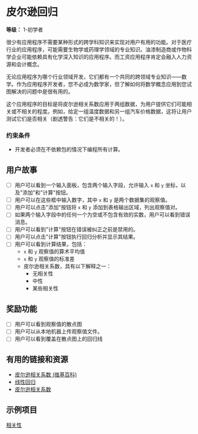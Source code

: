 # 皮尔逊回归

**等级：** 1-初学者

很少有应用程序不需要某种形式的跨学科知识来实现对用户有用的功能。对于医疗行业的应用程序，可能需要生物学或药理学领域的专业知识。油漆制造商或作物科学企业可能依赖具有化学深入知识的应用程序。而工资应用程序肯定会融入人力资源和会计概念。

无论应用程序为哪个行业领域开发，它们都有一个共同的跨领域专业知识——数学。作为应用程序开发者，您不必成为数学家，但了解如何将数学概念应用到您试图解决的问题中是很有用的。

这个应用程序的目标是将皮尔逊相关系数应用于两组数据，为用户提供它们可能相关或不相关的程度。例如，给定一组温度数据和另一组汽车价格数据，这将让用户测试它们是否相关（剧透警告：它们是不相关的！）。

### 约束条件

- 开发者必须在不依赖包的情况下编程所有计算。

## 用户故事

-   [ ] 用户可以看到一个输入面板，包含两个输入字段，允许输入 `x` 和 `y` 坐标，以及"添加"和"计算"按钮。
-   [ ] 用户可以在这些框中输入数字，其中 `x` 和 `y` 是两个数据集的观察值。
-   [ ] 用户可以点击"添加"按钮将 `x` 和 `y` 添加到表格输出区域，列出观察值对。
-   [ ] 如果两个输入字段中的任何一个为空或不包含有效的实数，用户可以看到错误消息。
-   [ ] 用户可以看到"计算"按钮在错误被纠正之前是禁用的。
-   [ ] 用户可以点击"计算"按钮执行回归分析并显示其结果。
-   [ ] 用户可以看到计算结果，包括：
    - `x` 和 `y` 观察值的算术平均值
    - `x` 和 `y` 观察值的标准差
    - 皮尔逊相关系数，具有以下解释之一：
      - 无相关性
      - 中性
      - 某些相关性

## 奖励功能

-   [ ] 用户可以看到观察值的散点图
-   [ ] 用户可以从本地机器上传观察值文件。
-   [ ] 用户可以看到覆盖在散点图上的回归线

## 有用的链接和资源

- [皮尔逊相关系数 (维基百科)](https://en.wikipedia.org/wiki/Pearson_correlation_coefficient)
- [线性回归](https://en.wikipedia.org/wiki/Linear_regression)
- [皮尔逊相关系数](http://www.code-in-javascript.com/pearsons-correlation-coefficient-in-javascript/)

## 示例项目

[相关性](https://memory.psych.mun.ca/tech/js/correlation.shtml)
